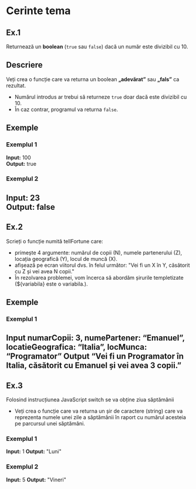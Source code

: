 # Cerinte tema

## Ex.1
Returnează un **boolean** (`true` sau `false`) dacă un număr este divizibil cu 10.

## Descriere

Veți crea o funcție care va returna un boolean **„adevărat”** sau **„fals”** ca rezultat.  

- Numărul introdus ar trebui să returneze `true` doar dacă este divizibil cu 10.  
- În caz contrar, programul va returna `false`.  

## Exemple

### Exemplul 1
**Input:** 100  
**Output:** true

### Exemplul 2
**Input:** 23  
**Output:** false
------------------------------------------------------------------------------------------------------------------
## Ex.2
Scrieți o funcție numită tellFortune care:
- primește 4 argumente: numărul de copii (N), numele partenerului (Z), locația geografică (Y), locul de muncă (X).
- afișează pe ecran viitorul dvs. în felul următor: "Vei fi un X în Y, căsătorit cu Z și vei avea N copii."
- În rezolvarea problemei, vom încerca să abordăm șirurile templetizate (${variabila} este o variabila.).

## Exemple

### Exemplul 1
**Input** numarCopii: 3, numePartener: “Emanuel”, locatieGeografica: “Italia”, locMunca: “Programator”
**Output** “Vei fi un Programator în Italia, căsătorit cu Emanuel și vei avea 3 copii.”
------------------------------------------------------------------------------------------------------------------
## Ex.3
Folosind instrucțiunea JavaScript switch se va obține ziua săptămânii
- Veți crea o funcție care va returna un șir de caractere (string) care va reprezenta numele unei zile a săptămânii în raport cu numărul acesteia pe parcursul unei săptămâni.

### Exemplul 1
**Input:** 1
**Output:** "Luni"

### Exemplul 2
**Input:** 5
**Output:** "Vineri"